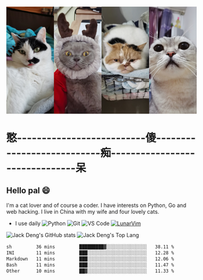 ![My four cats](https://raw.githubusercontent.com/JackTheMico/JackTheMico/main/background.jpg)
# 憨--------------------------傻---------------------------痴-------------------------------呆
## Hello pal 😄
I'm a cat lover and of course a coder. I have interests on Python, Go and web hacking. 
I live in China with my wife and four lovely cats.

- I use daily
![Python](https://img.shields.io/badge/-Python-8fcfd1?style=plastic&logo=Python)
![Git](https://img.shields.io/badge/-Git-black?style=plastic&logo=git)
![VS Code](https://img.shields.io/badge/-VS%20Code-007ACC?style=plastic&logo=visual-studio-code)
[![LunarVim](https://img.shields.io/badge/-LunarVim-purple)](https://www.lunarvim.org/)


![Jack Deng's GitHub stats](https://github-readme-stats.vercel.app/api?username=JackTheMico&show_icons=true&theme=radical)
![Jack Deng's Top Lang](https://github-readme-stats.vercel.app/api/top-langs/?username=JackTheMico&layout=compact&theme=radical)

<!--START_SECTION:waka-->
```text
sh         36 mins         █████████▓░░░░░░░░░░░░░░░   38.11 % 
INI        11 mins         ███░░░░░░░░░░░░░░░░░░░░░░   12.28 % 
Markdown   11 mins         ███░░░░░░░░░░░░░░░░░░░░░░   12.06 % 
Bash       11 mins         ███░░░░░░░░░░░░░░░░░░░░░░   11.47 % 
Other      10 mins         ██▓░░░░░░░░░░░░░░░░░░░░░░   11.33 % 
```
<!--END_SECTION:waka-->
